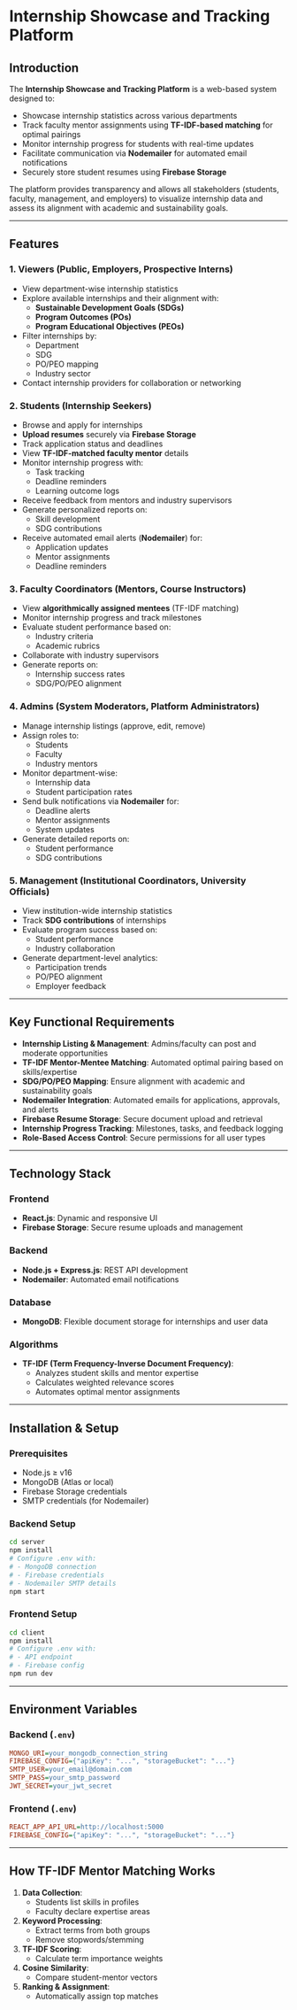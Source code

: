 ﻿# Internship Showcase and Tracking Platform  

## Introduction  
The **Internship Showcase and Tracking Platform** is a web-based system designed to:  
- Showcase internship statistics across various departments  
- Track faculty mentor assignments using **TF-IDF-based matching** for optimal pairings  
- Monitor internship progress for students with real-time updates  
- Facilitate communication via **Nodemailer** for automated email notifications  
- Securely store student resumes using **Firebase Storage**  

The platform provides transparency and allows all stakeholders (students, faculty, management, and employers) to visualize internship data and assess its alignment with academic and sustainability goals.  

---

## Features  

### 1. Viewers (Public, Employers, Prospective Interns)  
- View department-wise internship statistics  
- Explore available internships and their alignment with:  
  - **Sustainable Development Goals (SDGs)**  
  - **Program Outcomes (POs)**  
  - **Program Educational Objectives (PEOs)**  
- Filter internships by:  
  - Department  
  - SDG  
  - PO/PEO mapping  
  - Industry sector  
- Contact internship providers for collaboration or networking  

### 2. Students (Internship Seekers)  
- Browse and apply for internships  
- **Upload resumes** securely via **Firebase Storage**  
- Track application status and deadlines  
- View **TF-IDF-matched faculty mentor** details  
- Monitor internship progress with:  
  - Task tracking  
  - Deadline reminders  
  - Learning outcome logs  
- Receive feedback from mentors and industry supervisors  
- Generate personalized reports on:  
  - Skill development  
  - SDG contributions  
- Receive automated email alerts (**Nodemailer**) for:  
  - Application updates  
  - Mentor assignments  
  - Deadline reminders  

### 3. Faculty Coordinators (Mentors, Course Instructors)  
- View **algorithmically assigned mentees** (TF-IDF matching)  
- Monitor internship progress and track milestones  
- Evaluate student performance based on:  
  - Industry criteria  
  - Academic rubrics  
- Collaborate with industry supervisors  
- Generate reports on:  
  - Internship success rates  
  - SDG/PO/PEO alignment  

### 4. Admins (System Moderators, Platform Administrators)  
- Manage internship listings (approve, edit, remove)  
- Assign roles to:  
  - Students  
  - Faculty  
  - Industry mentors  
- Monitor department-wise:  
  - Internship data  
  - Student participation rates  
- Send bulk notifications via **Nodemailer** for:  
  - Deadline alerts  
  - Mentor assignments  
  - System updates  
- Generate detailed reports on:  
  - Student performance  
  - SDG contributions  

### 5. Management (Institutional Coordinators, University Officials)  
- View institution-wide internship statistics  
- Track **SDG contributions** of internships  
- Evaluate program success based on:  
  - Student performance  
  - Industry collaboration  
- Generate department-level analytics:  
  - Participation trends  
  - PO/PEO alignment  
  - Employer feedback  

---

## Key Functional Requirements  
- **Internship Listing & Management**: Admins/faculty can post and moderate opportunities  
- **TF-IDF Mentor-Mentee Matching**: Automated optimal pairing based on skills/expertise  
- **SDG/PO/PEO Mapping**: Ensure alignment with academic and sustainability goals  
- **Nodemailer Integration**: Automated emails for applications, approvals, and alerts  
- **Firebase Resume Storage**: Secure document upload and retrieval  
- **Internship Progress Tracking**: Milestones, tasks, and feedback logging  
- **Role-Based Access Control**: Secure permissions for all user types  

---

## Technology Stack  

### Frontend  
- **React.js**: Dynamic and responsive UI  
- **Firebase Storage**: Secure resume uploads and management  

### Backend  
- **Node.js + Express.js**: REST API development  
- **Nodemailer**: Automated email notifications  

### Database  
- **MongoDB**: Flexible document storage for internships and user data  

### Algorithms  
- **TF-IDF (Term Frequency-Inverse Document Frequency)**:  
  - Analyzes student skills and mentor expertise  
  - Calculates weighted relevance scores  
  - Automates optimal mentor assignments  

---

## Installation & Setup  

### Prerequisites  
- Node.js ≥ v16  
- MongoDB (Atlas or local)  
- Firebase Storage credentials  
- SMTP credentials (for Nodemailer)  

### Backend Setup  
```sh
cd server  
npm install  
# Configure .env with:  
# - MongoDB connection  
# - Firebase credentials  
# - Nodemailer SMTP details  
npm start  
```

### Frontend Setup  
```sh
cd client  
npm install  
# Configure .env with:  
# - API endpoint  
# - Firebase config  
npm run dev  
```

---

## Environment Variables  

### Backend (`.env`)  
```ini
MONGO_URI=your_mongodb_connection_string  
FIREBASE_CONFIG={"apiKey": "...", "storageBucket": "..."}  
SMTP_USER=your_email@domain.com  
SMTP_PASS=your_smtp_password  
JWT_SECRET=your_jwt_secret  
```

### Frontend (`.env`)  
```ini
REACT_APP_API_URL=http://localhost:5000  
FIREBASE_CONFIG={"apiKey": "...", "storageBucket": "..."}  
```

---

## How TF-IDF Mentor Matching Works  
1. **Data Collection**:  
   - Students list skills in profiles  
   - Faculty declare expertise areas  
2. **Keyword Processing**:  
   - Extract terms from both groups  
   - Remove stopwords/stemming  
3. **TF-IDF Scoring**:  
   - Calculate term importance weights  
4. **Cosine Similarity**:  
   - Compare student-mentor vectors  
5. **Ranking & Assignment**:  
   - Automatically assign top matches  
